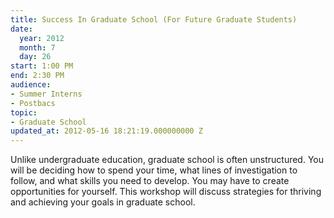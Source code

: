 ```yaml
---
title: Success In Graduate School (For Future Graduate Students)
date:
  year: 2012
  month: 7
  day: 26
start: 1:00 PM
end: 2:30 PM
audience:
- Summer Interns
- Postbacs
topic:
- Graduate School
updated_at: 2012-05-16 18:21:19.000000000 Z
---
```

Unlike undergraduate education, graduate school is often unstructured.
You will be deciding how to spend your time, what lines of investigation
to follow, and what skills you need to develop. You may have to create
opportunities for yourself. This workshop will discuss strategies for
thriving and achieving your goals in graduate school.
